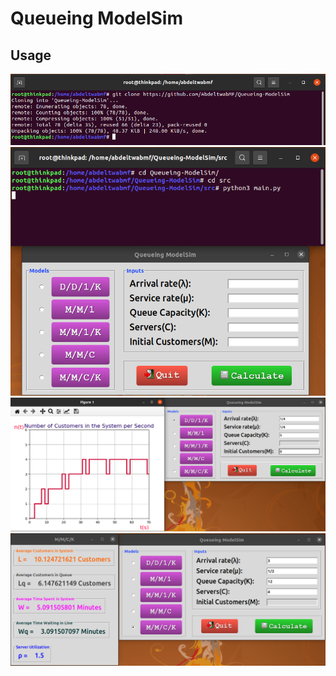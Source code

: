 # Queueing ModelSim

## Usage
![1](./ScreenShots/Screenshot-from-2020-12-26-15-42-08.png)
![2](./ScreenShots/Screenshot-from-2020-12-26-16-08-52.png)
![3](./ScreenShots/Screenshot-from-2020-12-26-16-14-52.png)
![4](./ScreenShots/Screenshot-from-2020-12-26-16-13-32.png)
